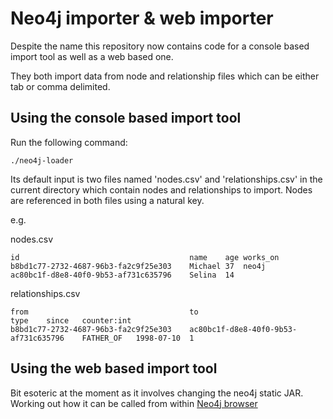 # Neo4j importer & web importer

Despite the name this repository now contains code for a console based import tool as well as a web based one.

They both import data from node and relationship files which can be either tab or comma delimited.

## Using the console based import tool

Run the following command:

    ./neo4j-loader

Its default input is two files named 'nodes.csv' and 'relationships.csv' in the current directory which contain nodes and relationships to import. Nodes are referenced in both files using a natural key.

e.g.

nodes.csv	

	id   									name    age works_on
	b8bd1c77-2732-4687-96b3-fa2c9f25e303    Michael 37  neo4j
	ac80bc1f-d8e8-40f0-9b53-af731c635796    Selina  14
	

relationships.csv

	from 									to 										type    since   counter:int
	b8bd1c77-2732-4687-96b3-fa2c9f25e303    ac80bc1f-d8e8-40f0-9b53-af731c635796    FATHER_OF   1998-07-10  1

## Using the web based import tool

Bit esoteric at the moment as it involves changing the neo4j static JAR. Working out how it can be called from within [Neo4j browser](https://github.com/neo4j/neo4j-browser)